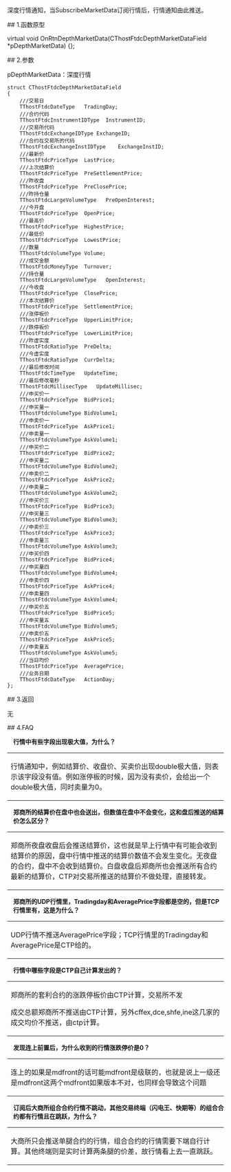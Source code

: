 <p>深度行情通知，当SubscribeMarketData订阅行情后，行情通知由此推送。</p>
<span class="anchor" id="d6c922f3-cf89-400a-b631-f834283f9b8b"></span>
## 1.函数原型
<p>virtual void OnRtnDepthMarketData(CThostFtdcDepthMarketDataField *pDepthMarketData) {};</p>
<span class="anchor" id="3c1c61bf-a62c-4774-ba83-c873a025d397"></span>
## 2.参数
<p>pDepthMarketData：深度行情</p>
<pre><code>struct CThostFtdcDepthMarketDataField
{
    ///交易日
    TThostFtdcDateType   TradingDay;
    ///合约代码
    TThostFtdcInstrumentIDType  InstrumentID;
    ///交易所代码
    TThostFtdcExchangeIDType ExchangeID;
    ///合约在交易所的代码
    TThostFtdcExchangeInstIDType    ExchangeInstID;
    ///最新价
    TThostFtdcPriceType  LastPrice;
    ///上次结算价
    TThostFtdcPriceType  PreSettlementPrice;
    ///昨收盘
    TThostFtdcPriceType  PreClosePrice;
    ///昨持仓量
    TThostFtdcLargeVolumeType   PreOpenInterest;
    ///今开盘
    TThostFtdcPriceType  OpenPrice;
    ///最高价
    TThostFtdcPriceType  HighestPrice;
    ///最低价
    TThostFtdcPriceType  LowestPrice;
    ///数量
    TThostFtdcVolumeType Volume;
    ///成交金额
    TThostFtdcMoneyType  Turnover;
    ///持仓量
    TThostFtdcLargeVolumeType   OpenInterest;
    ///今收盘
    TThostFtdcPriceType  ClosePrice;
    ///本次结算价
    TThostFtdcPriceType  SettlementPrice;
    ///涨停板价
    TThostFtdcPriceType  UpperLimitPrice;
    ///跌停板价
    TThostFtdcPriceType  LowerLimitPrice;
    ///昨虚实度
    TThostFtdcRatioType  PreDelta;
    ///今虚实度
    TThostFtdcRatioType  CurrDelta;
    ///最后修改时间
    TThostFtdcTimeType   UpdateTime;
    ///最后修改毫秒
    TThostFtdcMillisecType   UpdateMillisec;
    ///申买价一
    TThostFtdcPriceType  BidPrice1;
    ///申买量一
    TThostFtdcVolumeType BidVolume1;
    ///申卖价一
    TThostFtdcPriceType  AskPrice1;
    ///申卖量一
    TThostFtdcVolumeType AskVolume1;
    ///申买价二
    TThostFtdcPriceType  BidPrice2;
    ///申买量二
    TThostFtdcVolumeType BidVolume2;
    ///申卖价二
    TThostFtdcPriceType  AskPrice2;
    ///申卖量二
    TThostFtdcVolumeType AskVolume2;
    ///申买价三
    TThostFtdcPriceType  BidPrice3;
    ///申买量三
    TThostFtdcVolumeType BidVolume3;
    ///申卖价三
    TThostFtdcPriceType  AskPrice3;
    ///申卖量三
    TThostFtdcVolumeType AskVolume3;
    ///申买价四
    TThostFtdcPriceType  BidPrice4;
    ///申买量四
    TThostFtdcVolumeType BidVolume4;
    ///申卖价四
    TThostFtdcPriceType  AskPrice4;
    ///申卖量四
    TThostFtdcVolumeType AskVolume4;
    ///申买价五
    TThostFtdcPriceType  BidPrice5;
    ///申买量五
    TThostFtdcVolumeType BidVolume5;
    ///申卖价五
    TThostFtdcPriceType  AskPrice5;
    ///申卖量五
    TThostFtdcVolumeType AskVolume5;
    ///当日均价
    TThostFtdcPriceType  AveragePrice;
    ///业务日期
    TThostFtdcDateType   ActionDay;
};
</code></pre>
<span class="anchor" id="5aeafaad-8f53-4a40-8562-6e23716d9aef"></span>
## 3.返回
<p>无</p>
<span class="anchor" id="910f7051-476e-4081-aa6f-c3c48b6fc7bc"></span>
## 4.FAQ
<p><div class="region_i"><p class="region_header" id="region_header_1" style="padding-left: 1em;font-weight : bold;text-indent: 0px;text-align: left;">行情中有些字段出现极大值，为什么？</p><div class="region_panel" id="region_panel_1" style="display:block;"><table><tr><td>
<p>行情通知中，例如结算价、收盘价、买卖价出现double极大值，则表示该字段没有值。例如涨停板的时候，因为没有卖价，会给出一个double极大值，同时卖量为0。</p>
</td></tr></table>
</div><p class="region_tail" id="region_tail_1" style="border-top-color:transparent;border-bottom-width:0;"></p></div></p>
<p><div class="region_i"><p class="region_header" id="region_header_2" style="padding-left: 1em;font-weight : bold;text-indent: 0px;text-align: left;">郑商所的结算价在盘中也会送出，但数值在盘中不会变化，这和盘后推送的结算价怎么区分？</p><div class="region_panel" id="region_panel_2" style="display:block;"><table><tr><td>
<p>郑商所夜盘收盘后会推送结算价，这也就是早上行情中有可能会收到结算价的原因，盘中行情中推送的结算价数值不会发生变化。无夜盘的合约，盘中不会收到结算价。白盘收盘后郑商所也会推送所有合约最新的结算价，CTP对交易所推送的结算价不做处理，直接转发。</p>
</td></tr></table>
</div><p class="region_tail" id="region_tail_2" style="border-top-color:transparent;border-bottom-width:0;"></p></div></p>
<p><div class="region_i"><p class="region_header" id="region_header_3" style="padding-left: 1em;font-weight : bold;text-indent: 0px;text-align: left;">郑商所的UDP行情里，Tradingday和AveragePrice字段都是空的，但是TCP行情里有，这是为什么？</p><div class="region_panel" id="region_panel_3" style="display:block;"><table><tr><td>
<p>UDP行情不推送AveragePrice字段；TCP行情里的Tradingday和AveragePrice是CTP给的。</p>
</td></tr></table>
</div><p class="region_tail" id="region_tail_3" style="border-top-color:transparent;border-bottom-width:0;"></p></div></p>
<p><div class="region_i"><p class="region_header" id="region_header_4" style="padding-left: 1em;font-weight : bold;text-indent: 0px;text-align: left;">行情中哪些字段是CTP自己计算发出的？</p><div class="region_panel" id="region_panel_4" style="display:block;"><table><tr><td>
<p>郑商所的套利合约的涨跌停板价由CTP计算，交易所不发</p>
<p>成交总额郑商所不推送由CTP计算，另外cffex,dce,shfe,ine这几家的成交均价不推送，由ctp计算。</p>
</td></tr></table>
</div><p class="region_tail" id="region_tail_4" style="border-top-color:transparent;border-bottom-width:0;"></p></div></p>
<p><div class="region_i"><p class="region_header" id="region_header_5" style="padding-left: 1em;font-weight : bold;text-indent: 0px;text-align: left;">发现连上前置后，为什么收到的行情涨跌停价是0？</p><div class="region_panel" id="region_panel_5" style="display:block;"><table><tr><td>
<p>连上的如果是mdfront的话可能mdfront是级联的，也就是说上一级还是mdfront这两个mdfront如果版本不对，也同样会导致这个问题</p>
</td></tr></table>
</div><p class="region_tail" id="region_tail_5" style="border-top-color:transparent;border-bottom-width:0;"></p></div></p>
<p><div class="region_i"><p class="region_header" id="region_header_6" style="padding-left: 1em;font-weight : bold;text-indent: 0px;text-align: left;">订阅后大商所组合合约行情不跳动，其他交易终端（闪电王、快期等）的组合合约都有行情且在跳跃，为什么？</p><div class="region_panel" id="region_panel_6" style="display:block;"><table><tr><td>
<p>大商所只会推送单腿合约的行情，组合合约的行情需要下端自行计算。其他终端则是实时计算两条腿的价差，故行情看上去一直跳跃。</p>
</td></tr></table>
</div><p class="region_tail" id="region_tail_6" style="border-top-color:transparent;border-bottom-width:0;"></p></div></p>
